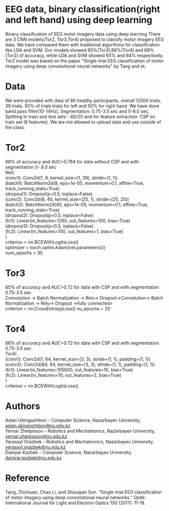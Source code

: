 # EEG data, binary classification(right and left hand) using deep learning
Binary classification of EEG motor imagery data using deep learning 
There are 3 CNN models(Tor2, Tor3,Tor4) proposed to classify motor imagery EEG data. We have compared them with traditional algorithms
for classification like LDA and SVM. Our models showed 65%(Tor3),66%(Tor4) and 68%(Tor2) of accuracy, while LDA and SVM showed 65% and 64% respectively. Tor2 model was based on the paper "Single-trial EEG classification of motor imagery using deep convolutional neural networks" by Tang and et.
# Data
We were provided with data of 80 healthy participants, overall 12000 trials, 39 trials. 50% of trials trials for left and 50% for right hand. We have done band pass filter(10-14Hz), Segmentation: 0.75-3.5 sec and 0-8.0 sec, Splitting to train and test sets - 80/20 and for feature extraction: CSP on train set (6 features). We are not allowed to upload data and use outside of the class.
# Tor2
68% of accuracy and AUC=0.784 for data without CSP and with segmentation 0- 8.0 sec <br/>
Net(<br/>
  (conv1): Conv2d(1, 8, kernel_size=(1, 39), stride=(1, 1))<br/>
  (batch1): BatchNorm2d(8, eps=1e-05, momentum=0.1, affine=True, track_running_stats=True)<br/>
  (dropout1): Dropout(p=0.5, inplace=False)<br/>
  (conv2): Conv2d(8, 40, kernel_size=(25, 1), stride=(25, 25))<br/>
  (batch2): BatchNorm2d(40, eps=1e-05, momentum=0.1, affine=True, track_running_stats=True)<br/>
  (dropout2): Dropout(p=0.5, inplace=False)<br/>
  (fc1): Linear(in_features=1280, out_features=100, bias=True)<br/>
  (dropout3): Dropout(p=0.5, inplace=False)<br/>
  (fc2): Linear(in_features=100, out_features=1, bias=True)<br/>
)<br/>
criterion = nn.BCEWithLogitsLoss()<br/>
optimizer = torch.optim.Adam(net.parameters())<br/>
num_epochs = 30<br/>
# Tor3
65% of accuracy and AUC=0.72 for data with CSP and with segmentation 0.75-3.5 sec <br/>
Convolution -> Batch Normalization -> Relu-> Dropout->Convolution-> Batch Normalization -> Relu-> Dropout ->fully connected><br/>
criterion = nn.CrossEntropyLoss()
nu_epochs = 20<br/>
# Tor4
66% of accuracy and AUC=0.72 for data with CSP and with segmentation 0.75-3.5 sec <br/>
Tor4(<br/>
  (conv1): Conv2d(1, 64, kernel_size=(3, 3), stride=(1, 1), padding=(1, 1))<br/>
  (conv2): Conv2d(64, 64, kernel_size=(3, 3), stride=(1, 1), padding=(1, 1))<br/>
  (fc1): Linear(in_features=105600, out_features=10, bias=True)<br/>
  (fc2): Linear(in_features=10, out_features=2, bias=True)<br/>
)<br/>
criterion = nn.BCEWithLogitsLoss()<br/>


# Authors
Aslan Ubingazhibov - Computer Science, Nazarbayev University, aslan.ubinagzhibov@nu.edu.kz <br/>
Yernar Zhetpissov - Robotics and Mechatronics, Nazarbayev University, yernar.zhetpissov@nu.edu.kz<br/>
Yerassyl Orazbek - Robotics and Mechatronics, Nazarbayev University, yerassyl.orazbek@nu.edu.kz<br/>
Daniyar Kazbek - Computer Science, Nazarbayev University, daniyar.kazbek@nu.edu.kz<br/>

# Reference
Tang, Zhichuan, Chao Li, and Shouqian Sun. "Single-trial EEG classification of motor imagery using deep convolutional neural networks." Optik-International Journal for Light and Electron Optics 130 (2017): 11-18.
